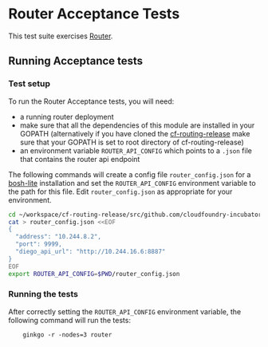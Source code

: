 # Router Acceptance Tests 

This test suite exercises [Router](https://github.com/cloudfoundry-incubator/cf-routing-release).

## Running Acceptance tests

### Test setup

To run the Router Acceptance tests, you will need:
- a running router deployment
- make sure that all the dependencies of this module are installed in your GOPATH (alternatively if you have cloned the [cf-routing-release](https://github.com/cloudfoundry-incubator/cf-routing-release) make sure that your GOPATH is set to root directory of cf-routing-release)
- an environment variable `ROUTER_API_CONFIG` which points to a `.json` file that contains the router api endpoint

The following commands will create a config file `router_config.json` for a [bosh-lite](https://github.com/cloudfoundry/bosh-lite) installation and set the `ROUTER_API_CONFIG` environment variable to the path for this file. Edit `router_config.json` as appropriate for your environment.


```bash
cd ~/workspace/cf-routing-release/src/github.com/cloudfoundry-incubator/cf-tcp-router-acceptance-tests/
cat > router_config.json <<EOF
{
  "address": "10.244.8.2",
  "port": 9999,
  "diego_api_url": "http://10.244.16.6:8887"
}
EOF
export ROUTER_API_CONFIG=$PWD/router_config.json
```

### Running the tests

After correctly setting the `ROUTER_API_CONFIG` environment variable, the following command will run the tests:

```
    ginkgo -r -nodes=3 router
```
